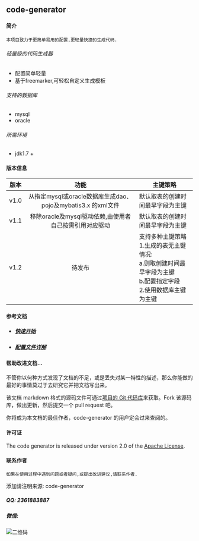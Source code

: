 ## code-generator

#### 简介

```
本项目致力于更简单易用的配置,更轻量快捷的生成代码.
```

###### 轻量级的代码生成器

* 配置简单轻量
* 基于freemarker,可轻松自定义生成模板

###### 支持的数据库

* mysql
* oracle

###### 所需环境

* jdk1.7 +

#### 版本信息

| 版本 |                             功能                             | 主键策略                                                     |
| :--: | :----------------------------------------------------------: | ------------------------------------------------------------ |
| v1.0 | 从指定mysql或oracle数据库生成dao、pojo及mybatis3.x 的xml文件 | 默认取表的创建时间最早字段为主键                             |
| v1.1 |    移除oracle及mysql驱动依赖,由使用者自己按需引用对应驱动    | 默认取表的创建时间最早字段为主键                             |
| v1.2 |                            待发布                            | 支持多种主键策略<br/>1.生成的表无主键情况:<br/>  a.则取创建时间最早字段为主键<br/>  b.配置指定字段<br/>2.使用数据库主键为主键 |

#### 参考文档

- ##### [快速开始](./quickstart.md)

- ##### [配置文件详解](./config-v1.0.md)

#### 帮助改进文档...

不管你以何种方式发现了文档的不足，或是丢失对某一特性的描述，那么你能做的最好的事情莫过于去研究它并把文档写出来。

该文档 markdown 格式的源码文件可通过[项目的 Git 代码库](https://github.com/zhuyizhuo/code-generator)来获取。Fork 该源码库，做出更新，然后提交一个 pull request 吧。

你将成为本文档的最佳作者，code-generator 的用户定会过来查阅的。

#### 许可证

The code generator is released under version 2.0 of the [Apache License](http://www.apache.org/licenses/LICENSE-2.0).

#### 联系作者

```
如果在使用过程中遇到问题或者疑问,或提出改进建议,请联系作者.
```

添加请注明来源: code-generator

##### QQ: 2361883887

##### 微信:

![二维码](https://github.com/zhuyizhuo/notes/blob/master/wechat.png?raw=true)

